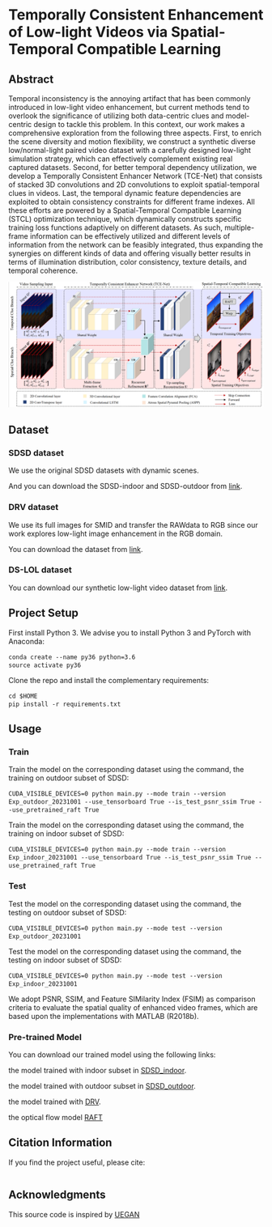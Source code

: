 # Temporally Consistent Enhancement of Low-light Videos via Spatial-Temporal Compatible Learning

## Abstract
Temporal inconsistency is the annoying artifact that has been commonly introduced in low-light video enhancement, but current methods tend to overlook the significance of utilizing both data-centric clues and model-centric design to tackle this problem. In this context, our work makes a comprehensive exploration from the following three aspects. First, to enrich the scene diversity and motion flexibility, we construct a synthetic diverse low/normal-light paired video dataset with a carefully designed low-light simulation strategy, which can effectively complement existing real captured datasets. Second, for better temporal dependency utilization, we develop a Temporally Consistent Enhancer Network (TCE-Net) that consists of stacked 3D convolutions and 2D convolutions to exploit spatial-temporal clues in videos. Last, the temporal dynamic feature dependencies are exploited to obtain consistency constraints for different frame indexes. All these efforts are powered by a Spatial-Temporal Compatible Learning (STCL) optimization technique, which dynamically constructs specific training loss functions adaptively on different datasets. As such, multiple-frame information can be effectively utilized and different levels of information from the network can be feasibly integrated, thus expanding the synergies on different kinds of data and offering visually better results in terms of illumination distribution, color consistency, texture details, and temporal coherence.

<img src="./Figure/Proposed_framework.png" width="900"/>

## Dataset

### SDSD dataset
We use the original SDSD datasets with dynamic scenes.

And you can download the SDSD-indoor and SDSD-outdoor from [link](https://github.com/dvlab-research/SDSD).

### DRV dataset
We use its full images for SMID and transfer the RAWdata to RGB since our work explores low-light image enhancement in the RGB domain.

You can download the dataset from [link](https://github.com/dvlab-research/SDSD).

### DS-LOL dataset
You can download our synthetic low-light video dataset from [link](https://github.com/lingyzhu0101/low-light-video-enhancement/tree/lingyzhu0101).

## Project Setup

First install Python 3. We advise you to install Python 3 and PyTorch with Anaconda:

```
conda create --name py36 python=3.6
source activate py36
```

Clone the repo and install the complementary requirements:
```
cd $HOME
pip install -r requirements.txt
```

## Usage
### Train
Train the model on the corresponding dataset using the command, the training on outdoor subset of SDSD:
```
CUDA_VISIBLE_DEVICES=0 python main.py --mode train --version Exp_outdoor_20231001 --use_tensorboard True --is_test_psnr_ssim True --use_pretrained_raft True
```

Train the model on the corresponding dataset using the command, the training on indoor subset of SDSD:
```
CUDA_VISIBLE_DEVICES=0 python main.py --mode train --version Exp_indoor_20231001 --use_tensorboard True --is_test_psnr_ssim True --use_pretrained_raft True
```

### Test
Test the model on the corresponding dataset using the command, the testing on outdoor subset of SDSD:
```
CUDA_VISIBLE_DEVICES=0 python main.py --mode test --version Exp_outdoor_20231001
```

Test the model on the corresponding dataset using the command, the testing on indoor subset of SDSD:
```
CUDA_VISIBLE_DEVICES=0 python main.py --mode test --version Exp_indoor_20231001
```

We adopt PSNR, SSIM, and Feature SIMilarity Index (FSIM) as comparison criteria to evaluate the spatial quality of enhanced video frames, which are based upon the implementations with MATLAB (R2018b).

### Pre-trained Model
You can download our trained model using the following links:

the model trained with indoor subset in [SDSD_indoor](https://github.com/lingyzhu0101/low-light-video-enhancement/tree/lingyzhu0101).

the model trained with outdoor subset in [SDSD_outdoor](https://github.com/lingyzhu0101/low-light-video-enhancement/tree/lingyzhu0101).

the model trained with [DRV](https://github.com/lingyzhu0101/low-light-video-enhancement/tree/lingyzhu0101).

the optical flow model [RAFT](https://github.com/princeton-vl/RAFT)

## Citation Information
If you find the project useful, please cite:
```
```

## Acknowledgments
This source code is inspired by [UEGAN](https://github.com/eezkni/UEGAN)


